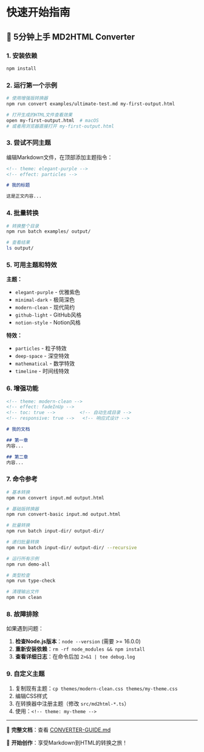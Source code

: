 # 快速开始指南

## 🚀 5分钟上手 MD2HTML Converter

### 1. 安装依赖

```bash
npm install
```

### 2. 运行第一个示例

```bash
# 使用增强版转换器
npm run convert examples/ultimate-test.md my-first-output.html

# 打开生成的HTML文件查看效果
open my-first-output.html  # macOS
# 或者用浏览器直接打开 my-first-output.html
```

### 3. 尝试不同主题

编辑Markdown文件，在顶部添加主题指令：

```markdown
<!-- theme: elegant-purple -->
<!-- effect: particles -->

# 我的标题

这是正文内容...
```

### 4. 批量转换

```bash
# 转换整个目录
npm run batch examples/ output/

# 查看结果
ls output/
```

### 5. 可用主题和特效

**主题：**
- `elegant-purple` - 优雅紫色
- `minimal-dark` - 极简深色  
- `modern-clean` - 现代简约
- `github-light` - GitHub风格
- `notion-style` - Notion风格

**特效：**
- `particles` - 粒子特效
- `deep-space` - 深空特效
- `mathematical` - 数学特效
- `timeline` - 时间线特效

### 6. 增强功能

```markdown
<!-- theme: modern-clean -->
<!-- effect: fadeInUp -->
<!-- toc: true -->         <!-- 自动生成目录 -->
<!-- responsive: true -->   <!-- 响应式设计 -->

# 我的文档

## 第一章
内容...

## 第二章  
内容...
```

### 7. 命令参考

```bash
# 基本转换
npm run convert input.md output.html

# 基础版转换器
npm run convert-basic input.md output.html

# 批量转换
npm run batch input-dir/ output-dir/

# 递归批量转换
npm run batch input-dir/ output-dir/ --recursive

# 运行所有示例
npm run demo-all

# 类型检查
npm run type-check

# 清理输出文件
npm run clean
```

### 8. 故障排除

如果遇到问题：

1. **检查Node.js版本**：`node --version` (需要 >= 16.0.0)
2. **重新安装依赖**：`rm -rf node_modules && npm install`
3. **查看详细日志**：在命令后加 `2>&1 | tee debug.log`

### 9. 自定义主题

1. 复制现有主题：`cp themes/modern-clean.css themes/my-theme.css`
2. 编辑CSS样式
3. 在转换器中注册主题（修改 `src/md2html-*.ts`）
4. 使用：`<!-- theme: my-theme -->`

---

📖 **完整文档**：查看 [CONVERTER-GUIDE.md](CONVERTER-GUIDE.md)

🎉 **开始创作**：享受Markdown到HTML的转换之旅！
